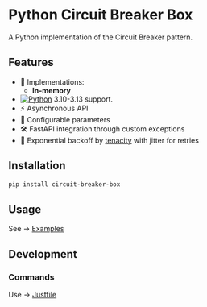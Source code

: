 # Python Circuit Breaker Box

A Python implementation of the Circuit Breaker pattern.

## Features

- 🚀 Implementations:
  - **In-memory**
- [![Python](https://img.shields.io/badge/Python-3776AB?style=for-the-badge&logo=python&logoColor=FFD43B)](https://python.org) 3.10-3.13 support.
- ⚡ Asynchronous API
- 🔧 Configurable parameters
- 🛠️ FastAPI integration through custom exceptions
- 🔄 Exponential backoff by [tenacity](https://tenacity.readthedocs.io/en/latest/) with jitter for retries

## Installation
```bash
pip install circuit-breaker-box
```

## Usage
See -> [Examples](examples/example_circuit_breaker.py)

## Development
### Commands
Use -> [Justfile](Justfile)

